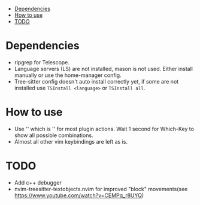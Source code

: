 <!--toc:start-->
- [Dependencies](#dependencies)
- [How to use](#how-to-use)
- [TODO](#todo)
<!--toc:end-->

# Dependencies
- ripgrep for Telescope.
- Language servers (LS) are not installed, mason is not used. Either install manually or use the home-manager config.
- Tree-sitter config doesn't auto install correctly yet, if some are not installed use `TSInstall <language>` or `TSInstall all`.

# How to use
- Use '<leader>' which is '<space>' for most plugin actions. Wait 1 second for Which-Key to show all possible combinations.
- Almost all other vim keybindings are left as is.

# TODO
- Add c++ debugger
- nvim-treesitter-textobjects.nvim for improved "block" movements(see https://www.youtube.com/watch?v=CEMPq_r8UYQ)
